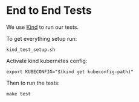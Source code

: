# End to End Tests

We use [Kind](https://github.com/kubernetes-sigs/kind) to run our tests.

To get everything setup run:

```
kind_test_setup.sh
```

Activate kind kubernetes config:

```
export KUBECONFIG="$(kind get kubeconfig-path)"
```

Then to run the tests:

```
make test
```



